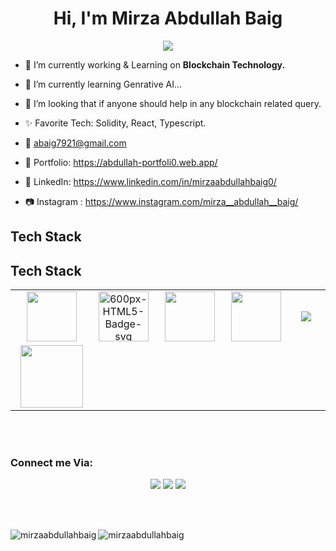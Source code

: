 <body>
  <div align="center">
    <h1> Hi, I'm Mirza Abdullah Baig<a href="https://hammad-air.github.io/hammad/"></h1>
  </div>
<p align="center">
<a href="https://github.com/MirzaAbdullahBaig"><img src="https://readme-typing-svg.herokuapp.com/?lines=Blockchain+Developer;Web+3.0,+Defi,+Dapps,+Dex,;Mern+Stack+Developer&font=Roboto&size=26&duration=3500&pause=500&center=true&width=500&height=50&color=eab676"></a>
	
<!-- ## My WordPress Course 
- [Mubashar Nouman](https://www.youtube.com/channel/UC6lUUWMyuiibsJzV8BNdaEQ)
 -->

- 🔭 I’m currently working & Learning on **Blockchain Technology.**

- 📓 I’m currently learning Genrative AI...
	
- 🤝 I’m looking that if anyone should help in any blockchain related query.

- ✨ Favorite Tech: Solidity, React, Typescript.

- 📧 abaig7921@gmail.com

- 🎨 Portfolio: https://abdullah-portfoli0.web.app/

- 💼 LinkedIn: https://www.linkedin.com/in/mirzaabdullahbaig0/

- 📷 Instagram : https://www.instagram.com/mirza__abdullah__baig/
 
<h2>Tech Stack</h2>

<h2>Tech Stack</h2>

<table width="100">
<tr>
  <td align='center'>
        <img src="https://i.ibb.co/k9DR4qb/download-1.png" width="80">
  </td>
	
  <td align='center'>
        <img src="https://i.ibb.co/LJW290k/600px-HTML5-Badge-svg.png" alt="600px-HTML5-Badge-svg"  width="80">
  </td>
    
  <td align='center' width="200">
        <img src="https://i.ibb.co/MRtPsvN/download.png" width="80">
  </td>

  <td align='center'>
        <img src="https://upload.wikimedia.org/wikipedia/commons/thumb/4/4c/Typescript_logo_2020.svg/1200px-Typescript_logo_2020.svg.png" width="80">
  </td>

  <td align='center' width="200">
        <img src="https://www.vectorlogo.zone/logos/reactjs/reactjs-ar21.svg">
  </td>
</tr>
 
<tr>
    <td align='center' width="200">
        <img src="https://fiverr-res.cloudinary.com/npm-assets/layout-server/fiverr-og-logo.5fd6463.png" width="100">
    </td>
</tr>
 

    
</table>
<br>
<br>

<h3 align="left">Connect me Via:</h3>
</p>
<p align="center">
<a href="https://www.linkedin.com/in/mirzaabdullahbaig0/"><img src="https://img.shields.io/badge/-Mirza%20Abdullah%20Baig-0077B5?style=flat&logo=Linkedin&logoColor=white"/></a>
<a href="mailto:abaig7921@gmail.com"><img src="https://img.shields.io/badge/-abaig7921@gmail.com-D14836?style=flat&logo=Gmail&logoColor=white"/></a>
<a href="https://www.instagram.com/mirza__abdullah__baig/"><img src="https://img.shields.io/badge/-Mirza%20Abdullah%20Baig-E4405F?style=flat&logo=Instagram&logoColor=white"/></a>
 </p>
 
<br>
<br>
<p><img align="left" src="https://github-readme-stats.vercel.app/api/top-langs?username=mirzaabdullahbaig&show_icons=true&locale=en&layout=compact" alt="mirzaabdullahbaig" /></p> <p><img align="center" src="https://github-readme-streak-stats.herokuapp.com/?user=mirzaabdullahbaig&" alt="mirzaabdullahbaig" /></p>
<br>
<br>
